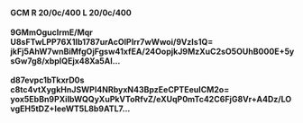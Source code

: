 #### GCM R 20/0c/400 L 20/0c/400
**9GMmOgucIrmE/Mqr**<br/>**U8sFTwLPP76X1Ib1787urAcOlPIrr7wWwoi/9VzIs1Q=**<br/>**jkFj5AhW7wnBiMfgOjFgsw41xfEA/24OopjkJ9MzXuC2sO5OUhB000E+5ysGw7g8/xbpIQEjx48Xa5Al...**<br/><br/>
**d87evpc1bTkxrD0s**<br/>**c8tc4vtXygkHnJSWPI4NRbyxN43BpzEeCPTEeuICM2o=**<br/>**yox5EbBn9PXiIbWQQyXuPkVToRfvZ/eXUqP0mTc42C6FjG8Vr+A4Dz/LOvgEH5tDZ+IeeWT5L8b9ATL7...**
